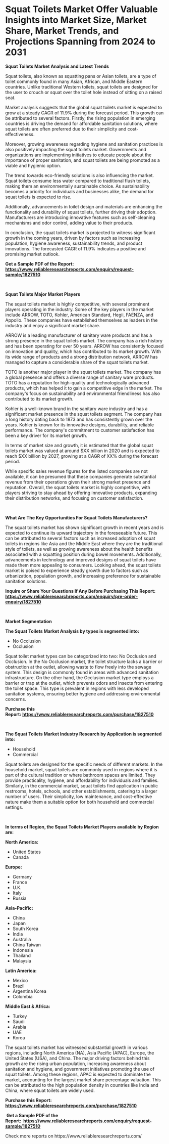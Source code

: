 <p><h1>Squat Toilets Market Offer Valuable Insights into Market Size, Market Share, Market Trends, and Projections Spanning from 2024 to 2031</h1></p><p><strong>Squat Toilets Market Analysis and Latest Trends</strong></p>
<p><p>Squat toilets, also known as squatting pans or Asian toilets, are a type of toilet commonly found in many Asian, African, and Middle Eastern countries. Unlike traditional Western toilets, squat toilets are designed for the user to crouch or squat over the toilet hole instead of sitting on a raised seat.</p><p>Market analysis suggests that the global squat toilets market is expected to grow at a steady CAGR of 11.9% during the forecast period. This growth can be attributed to several factors. Firstly, the rising population in emerging countries is driving the demand for affordable sanitation solutions, where squat toilets are often preferred due to their simplicity and cost-effectiveness.</p><p>Moreover, growing awareness regarding hygiene and sanitation practices is also positively impacting the squat toilets market. Governments and organizations are implementing initiatives to educate people about the importance of proper sanitation, and squat toilets are being promoted as a viable and hygienic option.</p><p>The trend towards eco-friendly solutions is also influencing the market. Squat toilets consume less water compared to traditional flush toilets, making them an environmentally sustainable choice. As sustainability becomes a priority for individuals and businesses alike, the demand for squat toilets is expected to rise.</p><p>Additionally, advancements in toilet design and materials are enhancing the functionality and durability of squat toilets, further driving their adoption. Manufacturers are introducing innovative features such as self-cleaning mechanisms and odor control, adding value to their products.</p><p>In conclusion, the squat toilets market is projected to witness significant growth in the coming years, driven by factors such as increasing population, hygiene awareness, sustainability trends, and product innovations. The forecasted CAGR of 11.9% indicates a positive and promising market outlook.</p></p>
<p><strong>Get a Sample PDF of the Report:&nbsp; <a href="https://www.reliableresearchreports.com/enquiry/request-sample/1827510">https://www.reliableresearchreports.com/enquiry/request-sample/1827510</a></strong></p>
<p>&nbsp;</p>
<p><strong>Squat Toilets Major Market Players</strong></p>
<p><p>The squat toilets market is highly competitive, with several prominent players operating in the industry. Some of the key players in the market include ARROW, TOTO, Kohler, American Standard, Hegii, FAENZA, and Appollo. These companies have established themselves as leaders in the industry and enjoy a significant market share. </p><p>ARROW is a leading manufacturer of sanitary ware products and has a strong presence in the squat toilets market. The company has a rich history and has been operating for over 50 years. ARROW has consistently focused on innovation and quality, which has contributed to its market growth. With its wide range of products and a strong distribution network, ARROW has managed to capture a considerable share of the squat toilets market.</p><p>TOTO is another major player in the squat toilets market. The company has a global presence and offers a diverse range of sanitary ware products. TOTO has a reputation for high-quality and technologically advanced products, which has helped it to gain a competitive edge in the market. The company's focus on sustainability and environmental friendliness has also contributed to its market growth.</p><p>Kohler is a well-known brand in the sanitary ware industry and has a significant market presence in the squat toilets segment. The company has a long history dating back to 1873 and has consistently grown over the years. Kohler is known for its innovative designs, durability, and reliable performance. The company's commitment to customer satisfaction has been a key driver for its market growth.</p><p>In terms of market size and growth, it is estimated that the global squat toilets market was valued at around $XX billion in 2020 and is expected to reach $XX billion by 2027, growing at a CAGR of XX% during the forecast period. </p><p>While specific sales revenue figures for the listed companies are not available, it can be presumed that these companies generate substantial revenue from their operations given their strong market presence and reputation. Overall, the squat toilets market is highly competitive, with players striving to stay ahead by offering innovative products, expanding their distribution networks, and focusing on customer satisfaction.</p></p>
<p>&nbsp;</p>
<p><strong>What Are The Key Opportunities For Squat Toilets Manufacturers?</strong></p>
<p><p>The squat toilets market has shown significant growth in recent years and is expected to continue its upward trajectory in the foreseeable future. This can be attributed to several factors such as increased adoption of squat toilets in regions like Asia and the Middle East where they are the traditional style of toilets, as well as growing awareness about the health benefits associated with a squatting position during bowel movements. Additionally, advancements in technology and improved designs of squat toilets have made them more appealing to consumers. Looking ahead, the squat toilets market is poised to experience steady growth due to factors such as urbanization, population growth, and increasing preference for sustainable sanitation solutions.</p></p>
<p><strong>Inquire or Share Your Questions If Any Before Purchasing This Report: <a href="https://www.reliableresearchreports.com/enquiry/pre-order-enquiry/1827510">https://www.reliableresearchreports.com/enquiry/pre-order-enquiry/1827510</a></strong></p>
<p>&nbsp;</p>
<p><strong>Market Segmentation</strong></p>
<p><strong>The Squat Toilets Market Analysis by types is segmented into:</strong></p>
<p><ul><li>No Occlusion</li><li>Occlusion</li></ul></p>
<p><p>Squat toilet market types can be categorized into two: No Occlusion and Occlusion. In the No Occlusion market, the toilet structure lacks a barrier or obstruction at the outlet, allowing waste to flow freely into the sewage system. This design is commonly found in areas with advanced sanitation infrastructure. On the other hand, the Occlusion market type employs a barrier or trap at the outlet, which prevents odors and insects from entering the toilet space. This type is prevalent in regions with less developed sanitation systems, ensuring better hygiene and addressing environmental concerns.</p></p>
<p><strong>Purchase this Report:&nbsp;<a href="https://www.reliableresearchreports.com/purchase/1827510">https://www.reliableresearchreports.com/purchase/1827510</a></strong></p>
<p>&nbsp;</p>
<p><strong>The Squat Toilets Market Industry Research by Application is segmented into:</strong></p>
<p><ul><li>Household</li><li>Commercial</li></ul></p>
<p><p>Squat toilets are designed for the specific needs of different markets. In the household market, squat toilets are commonly used in regions where it is part of the cultural tradition or where bathroom spaces are limited. They provide practicality, hygiene, and affordability for individuals and families. Similarly, in the commercial market, squat toilets find application in public restrooms, hotels, schools, and other establishments, catering to a larger number of users. Their simplicity, low maintenance, and cost-effective nature make them a suitable option for both household and commercial settings.</p></p>
<p>&nbsp;</p>
<p><strong>In terms of Region, the Squat Toilets Market Players available by Region are:</strong></p>
<p>
    <p> <strong> North America: </strong>
        <ul>
            <li>United States</li>
            <li>Canada</li>
        </ul>
        </p> 
    <p> <strong> Europe: </strong>
        <ul>
            <li>Germany</li>
            <li>France</li>
            <li>U.K.</li>
            <li>Italy</li>
            <li>Russia</li>
        </ul>
        </p> 
    <p> <strong> Asia-Pacific: </strong>
        <ul>
            <li>China</li>
            <li>Japan</li>
            <li>South Korea</li>
            <li>India</li>
            <li>Australia</li>
            <li>China Taiwan</li>
            <li>Indonesia</li>
            <li>Thailand</li>
            <li>Malaysia</li>
        </ul>
        </p> 
    <p> <strong> Latin America: </strong>
        <ul>
            <li>Mexico</li>
            <li>Brazil</li>
            <li>Argentina Korea</li>
            <li>Colombia</li>
        </ul>
        </p> 
    <p> <strong> Middle East & Africa: </strong>
        <ul>
            <li>Turkey</li>
            <li>Saudi</li>
            <li>Arabia</li>
            <li>UAE</li>
            <li>Korea</li>
        </ul>
    </p>
    </p>
<p><p>The squat toilets market has witnessed substantial growth in various regions, including North America (NA), Asia Pacific (APAC), Europe, the United States (USA), and China. The major driving factors behind this growth are the rising urban population, increasing awareness about sanitation and hygiene, and government initiatives promoting the use of squat toilets. Among these regions, APAC is expected to dominate the market, accounting for the largest market share percentage valuation. This can be attributed to the high population density in countries like India and China, where squat toilets are widely used.</p></p>
<p><strong>Purchase this Report: <a href="https://www.reliableresearchreports.com/purchase/1827510">https://www.reliableresearchreports.com/purchase/1827510</a></strong></p>
<p>&nbsp;<strong>Get a Sample PDF of the Report:&nbsp;&nbsp;<a href="https://www.reliableresearchreports.com/enquiry/request-sample/1827510">https://www.reliableresearchreports.com/enquiry/request-sample/1827510</a></strong></p>
<p><strong></strong></p>
<p>Check more reports on https://www.reliableresearchreports.com/</p>